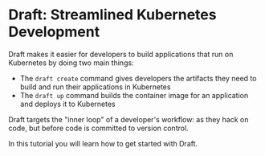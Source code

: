 # Draft: Streamlined Kubernetes Development

Draft makes it easier for developers to build applications that run on Kubernetes by doing two main things:

- The `draft create` command gives developers the artifacts they need to build and run their applications in Kubernetes
- The `draft up` command builds the container image for an application and deploys it to Kubernetes

Draft targets the "inner loop" of a developer's workflow: as they hack on code, but before code is committed to version control.

In this tutorial you will learn how to get started with Draft.
